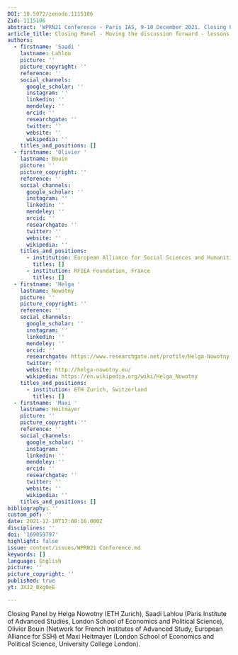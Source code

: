 ```yaml
---
DOI: 10.5072/zenodo.1115106
Zid: 1115106
abstract: 'WPRN21 Conference - Paris IAS, 9-10 December 2021. Closing Panel '
article_title: Closing Panel - Moving the discussion forward - lessons learned and next steps
authors:
  - firstname: 'Saadi '
    lastname: Lahlou
    picture: ''
    picture_copyright: ''
    reference: ''
    social_channels:
      google_scholar: ''
      instagram: ''
      linkedin: ''
      mendeley: ''
      orcid: ''
      researchgate: ''
      twitter: ''
      website: ''
      wikipedia: ''
    titles_and_positions: []
  - firstname: 'Olivier '
    lastname: Bouin
    picture: ''
    picture_copyright: ''
    reference: ''
    social_channels:
      google_scholar: ''
      instagram: ''
      linkedin: ''
      mendeley: ''
      orcid: ''
      researchgate: ''
      twitter: ''
      website: ''
      wikipedia: ''
    titles_and_positions:
      - institution: European Alliance for Social Sciences and Humanities, France
        titles: []
      - institution: RFIEA Foundation, France
        titles: []
  - firstname: 'Helga '
    lastname: Nowotny
    picture: ''
    picture_copyright: ''
    reference: ''
    social_channels:
      google_scholar: ''
      instagram: ''
      linkedin: ''
      mendeley: ''
      orcid: ''
      researchgate: https://www.researchgate.net/profile/Helga-Nowotny
      twitter: ''
      website: http://helga-nowotny.eu/
      wikipedia: https://en.wikipedia.org/wiki/Helga_Nowotny
    titles_and_positions:
      - institution: ETH Zurich, Switzerland
        titles: []
  - firstname: 'Maxi '
    lastname: Heitmayer
    picture: ''
    picture_copyright: ''
    reference: ''
    social_channels:
      google_scholar: ''
      instagram: ''
      linkedin: ''
      mendeley: ''
      orcid: ''
      researchgate: ''
      twitter: ''
      website: ''
      wikipedia: ''
    titles_and_positions: []
bibliography: ''
custom_pdf: ''
date: 2021-12-10T17:00:16.000Z
disciplines: ''
doi: '169059797'
highlight: false
issue: content/issues/WPRN21 Conference.md
keywords: []
language: English
picture: ''
picture_copyright: ''
published: true
yt: JXJ2_BxgOeE

---
```


Closing Panel by Helga Nowotny (ETH Zurich), Saadi Lahlou (Paris Institute of Advanced Studies, London School of Economics and Political Science), Olivier Bouin (Network for French Institutes of Advanced Study, European Alliance for SSH) et Maxi Heitmayer (London School of Economics and Political Science, University College London).

<Youtube yt="JXJ2_BxgOeE" caption="Closing Panel: Moving the discussion forward - lessons learned and next steps"></Youtube>